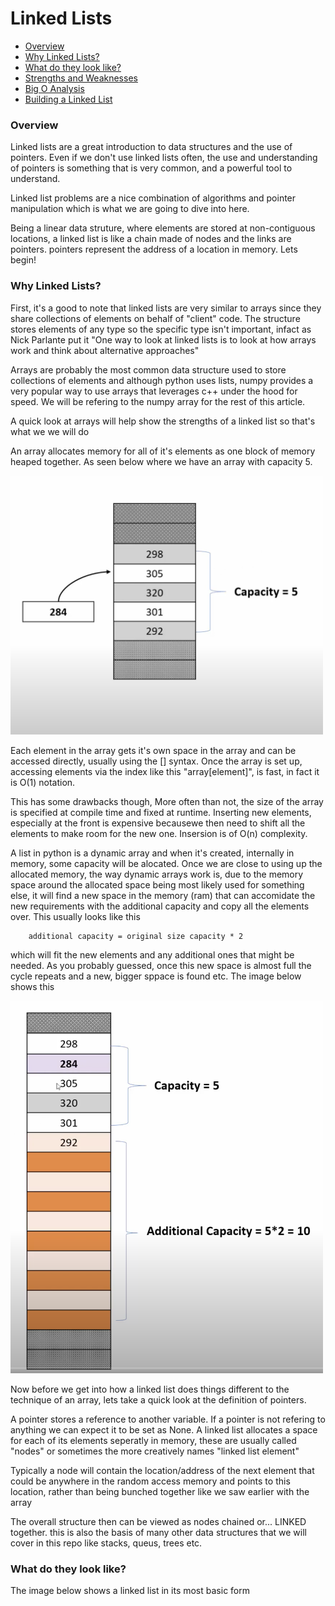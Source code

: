 # Linked Lists

* [Overview](#Overview)
* [Why Linked Lists?](#why-linked-lists)
* [What do they look like?](#what-do-they-look-like)
* [Strengths and Weaknesses](#strengths-and-weaknesses)
* [Big O Analysis](#big-o-analysis)
* [Building a Linked List](#building-a-linked-list)


### Overview

Linked lists are a great introduction to data structures and the use of pointers. Even if we don't use linked lists often, the use and understanding of pointers is something that is very common, and a powerful tool to understand.

Linked list problems are a nice combination of algorithms and pointer manipulation which is what we are going to dive into here.

Being a linear data struture, where elements are stored at non-contiguous locations, a linked list is like a chain made of nodes and the links are pointers. pointers represent the address of a location in memory. Lets begin!


### Why Linked Lists?

First, it's a good to note that linked lists are very similar to arrays since they share collections of elements on behalf of "client" code.
The structure stores elements of any type so the specific type isn't important, infact as Nick Parlante put it "One way to look at linked lists is to look at how arrays work and think about alternative approaches"

Arrays are probably the most common data structure used to store collections of elements and although python uses lists, numpy provides a very popular way to use arrays that leverages c++ under the hood for speed. We will be refering to the numpy array for the rest of this article.

A quick look at arrays will help show the strengths of a linked list so that's what we we will do

An array allocates memory for all of it's elements as one block of memory heaped together. As seen below where we have an array with capacity 5.

<img src="img/img1.png" alt="learning flow img" width="500"/>


Each element in the array gets it's own space in the array and can be accessed directly, usually using the [] syntax. 
Once the array is set up, accessing elements via the index like this "array[element]", is fast, in fact it is O(1) notation.

This has some drawbacks though, More often than not, the size of the array is specified at compile time and fixed at runtime. Inserting new elements, especially at the front is expensive becausewe then need to shift all the elements to make room for the new one.
Insersion is of O(n) complexity.

A list in python is a dynamic array and when it's created, internally in memory, some capacity will be alocated. Once we are close to using up the allocated memory, the way dynamic arrays work is, due to the memory space around the allocated space being most likely used for something else, it will find a new space in the memory (ram) that can accomidate the new requirements with the additional capacity and copy all the elements over. 
This usually looks like this 
```
	additional capacity = original size capacity * 2
``` 

which will fit the new elements and any additional ones that might be needed. As you probably guessed, once this new space is almost full the cycle repeats and a new, bigger sppace is found etc.
The image below shows this

<img src="img/img2.png" alt="New space img" width="500"/>


Now before we get into how a linked list does things different to the technique of an array, lets take a quick look at the definition of pointers.

A pointer stores a reference to another variable. If a pointer is not refering to anything we can expect it to be set as None.
A linked list allocates a space for each of its elements seperatly in memory, these are usually called "nodes" or sometimes the more creatively names "linked list element"

Typically a node will contain the location/address of the next element that could be anywhere in the random access memory and points to this location, rather than being bunched together like we saw earlier with the array


The overall structure then can be viewed as nodes chained or... LINKED together. this is also the basis of many other data structures that we will cover in this repo like stacks, queus, trees etc.

### What do they look like?


The image below shows a linked list in its most basic form











